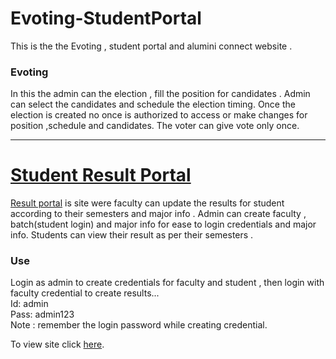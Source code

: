 # Evoting-StudentPortal

This is the the Evoting , student portal and alumini connect website . 

### Evoting
In this the admin can the election , fill the position for candidates . Admin can select the candidates and schedule the election timing. Once the election is
created no once is authorized to access or make changes for position ,schedule and candidates. 
The voter can give vote only once.


<hr>

# [Student Result Portal](https://github.com/thrylos2307/Evoting-StudentPortal/tree/evoting_studentp/evoting-studentp/student)

[Result portal](https://github.com/thrylos2307/Evoting-StudentPortal/tree/evoting_studentp/evoting-studentp/student) is site were faculty can update the results for student according to their semesters and major info . Admin can create faculty , batch(student login) and major info for ease to login credentials and major info.  Students can view their result as per their semesters .

### Use
Login as admin to create credentials for faculty and student , then login with faculty credential to create results...<br>
Id: admin  <br>
Pass: admin123 <br>
Note : remember the login password while creating credential.

To view site click [here](https://studentresult.herokuapp.com).
